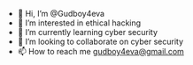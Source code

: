 - 👋 Hi, I’m @Gudboy4eva
- 👀 I’m interested in ethical hacking 
- 🌱 I’m currently learning cyber security 
- 💞️ I’m looking to collaborate on cyber security 
- 📫 How to reach me gudboy4eva@gmail.com

<!---
Gudboy4eva/Gudboy4eva is a ✨ special ✨ repository because its `README.md` (this file) appears on your GitHub profile.
You can click the Preview link to take a look at your changes.
--->
